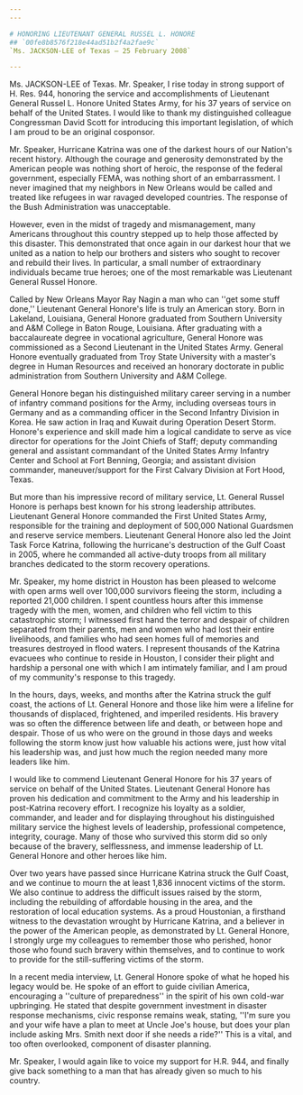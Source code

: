```yaml
---
---

# HONORING LIEUTENANT GENERAL RUSSEL L. HONORE
## `00fe8b8576f218e44ad51b2f4a2fae9c`
`Ms. JACKSON-LEE of Texas — 25 February 2008`

---
```



Ms. JACKSON-LEE of Texas. Mr. Speaker, I rise today in strong support 
of H. Res. 944, honoring the service and accomplishments of Lieutenant 
General Russel L. Honore United States Army, for his 37 years of 
service on behalf of the United States. I would like to thank my 
distinguished colleague Congressman David Scott for introducing this 
important legislation, of which I am proud to be an original cosponsor.

Mr. Speaker, Hurricane Katrina was one of the darkest hours of our 
Nation's recent history. Although the courage and generosity 
demonstrated by the American people was nothing short of heroic, the 
response of the federal government, especially FEMA, was nothing short 
of an embarrassment. I never imagined that my neighbors in New Orleans 
would be called and treated like refugees in war ravaged developed 
countries. The response of the Bush Administration was unacceptable.

However, even in the midst of tragedy and mismanagement, many 
Americans throughout this country stepped up to help those affected by 
this disaster. This demonstrated that once again in our darkest hour 
that we united as a nation to help our brothers and sisters who sought 
to recover and rebuild their lives. In particular, a small number of 
extraordinary individuals became true heroes; one of the most 
remarkable was Lieutenant General Russel Honore.

Called by New Orleans Mayor Ray Nagin a man who can ''get some stuff 
done,'' Lieutenant General Honore's life is truly an American story. 
Born in Lakeland, Louisiana, General Honore graduated from Southern 
University and A&M College in Baton Rouge, Louisiana. After graduating 
with a baccalaureate degree in vocational agriculture, General Honore 
was commissioned as a Second Lieutenant in the United States Army. 
General Honore eventually graduated from Troy State University with a 
master's degree in Human Resources and received an honorary doctorate 
in public administration from Southern University and A&M College.

General Honore began his distinguished military career serving in a 
number of infantry command positions for the Army, including overseas 
tours in Germany and as a commanding officer in the Second Infantry 
Division in Korea. He saw action in Iraq and Kuwait during Operation 
Desert Storm. Honore's experience and skill made him a logical 
candidate to serve as vice director for operations for the Joint Chiefs 
of Staff; deputy commanding general and assistant commandant of the 
United States Army Infantry Center and School at Fort Benning, Georgia; 
and assistant division commander, maneuver/support for the First 
Calvary Division at Fort Hood, Texas.

But more than his impressive record of military service, Lt. General 
Russel Honore is perhaps best known for his strong leadership 
attributes. Lieutenant General Honore commanded the First United States 
Army, responsible for the training and deployment of 500,000 National 
Guardsmen and reserve service members. Lieutenant General Honore also 
led the Joint Task Force Katrina, following the hurricane's destruction 
of the Gulf Coast in 2005, where he commanded all active-duty troops 
from all military branches dedicated to the storm recovery operations.

Mr. Speaker, my home district in Houston has been pleased to welcome 
with open arms well over 100,000 survivors fleeing the storm, including 
a reported 21,000 children. I spent countless hours after this immense 
tragedy with the men, women, and children who fell victim to this 
catastrophic storm; I witnessed first hand the terror and despair of 
children separated from their parents, men and women who had lost their 
entire livelihoods, and families who had seen homes full of memories 
and treasures destroyed in flood waters. I represent thousands of the 
Katrina evacuees who continue to reside in Houston, I consider their 
plight and hardship a personal one with which I am intimately familiar, 
and I am proud of my community's response to this tragedy.


In the hours, days, weeks, and months after the Katrina struck the 
gulf coast, the actions of Lt. General Honore and those like him were a 
lifeline for thousands of displaced, frightened, and imperiled 
residents. His bravery was so often the difference between life and 
death, or between hope and despair. Those of us who were on the ground 
in those days and weeks following the storm know just how valuable his 
actions were, just how vital his leadership was, and just how much the 
region needed many more leaders like him.

I would like to commend Lieutenant General Honore for his 37 years of 
service on behalf of the United States. Lieutenant General Honore has 
proven his dedication and commitment to the Army and his leadership in 
post-Katrina recovery effort. I recognize his loyalty as a soldier, 
commander, and leader and for displaying throughout his distinguished 
military service the highest levels of leadership, professional 
competence, integrity, courage. Many of those who survived this storm 
did so only because of the bravery, selflessness, and immense 
leadership of Lt. General Honore and other heroes like him.

Over two years have passed since Hurricane Katrina struck the Gulf 
Coast, and we continue to mourn the at least 1,836 innocent victims of 
the storm. We also continue to address the difficult issues raised by 
the storm, including the rebuilding of affordable housing in the area, 
and the restoration of local education systems. As a proud Houstonian, 
a firsthand witness to the devastation wrought by Hurricane Katrina, 
and a believer in the power of the American people, as demonstrated by 
Lt. General Honore, I strongly urge my colleagues to remember those who 
perished, honor those who found such bravery within themselves, and to 
continue to work to provide for the still-suffering victims of the 
storm.

In a recent media interview, Lt. General Honore spoke of what he 
hoped his legacy would be. He spoke of an effort to guide civilian 
America, encouraging a ''culture of preparedness'' in the spirit of his 
own cold-war upbringing. He stated that despite government investment 
in disaster response mechanisms, civic response remains weak, stating, 
''I'm sure you and your wife have a plan to meet at Uncle Joe's house, 
but does your plan include asking Mrs. Smith next door if she needs a 
ride?'' This is a vital, and too often overlooked, component of 
disaster planning.

Mr. Speaker, I would again like to voice my support for H.R. 944, and 
finally give back something to a man that has already given so much to 
his country.